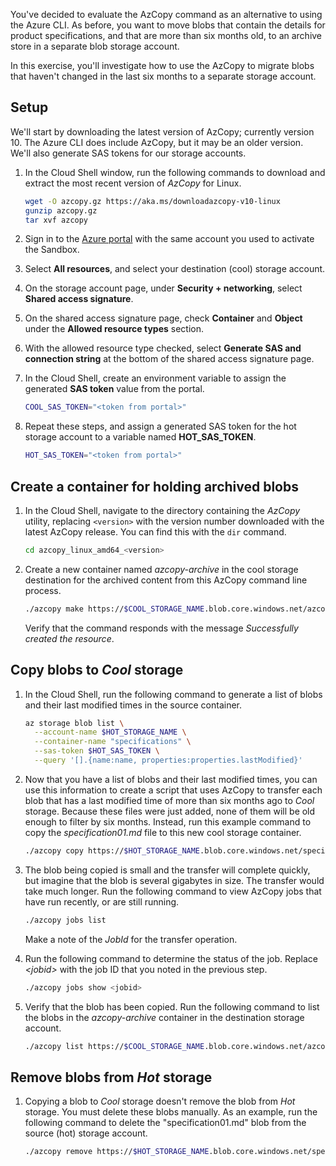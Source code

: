 You've decided to evaluate the AzCopy command as an alternative to using the Azure CLI. As before, you want to move blobs that contain the details for product specifications, and that are more than six months old, to an archive store in a separate blob storage account.

In this exercise, you'll investigate how to use the AzCopy to migrate blobs that haven't changed in the last six months to a separate storage account.

## Setup

We'll start by downloading the latest version of AzCopy; currently version 10. The Azure CLI does include AzCopy, but it may be an older version. We'll also generate SAS tokens for our storage accounts.

1. In the Cloud Shell window, run the following commands to download and extract the most recent version of *AzCopy* for Linux.

    ```bash
    wget -O azcopy.gz https://aka.ms/downloadazcopy-v10-linux
    gunzip azcopy.gz
    tar xvf azcopy
    ```

<!-- NOTE TO REVIEWER. I wanted to generate SAS tokens from the command line, using the Azure CLI. However, there are currently bugs in the CLI storage commands which cause dates and timestamps to be handled incorrectly (may also be responsible for some of the issues in Exercise 4), so I have used the portal to generate SAS tokens. -->

2. Sign in to the [Azure portal](https://portal.azure.com/learn.docs.microsoft.com?azure-portal=true) with the same account you used to activate the Sandbox.

3. Select **All resources**, and select your destination (cool) storage account.

4. On the storage account page, under **Security + networking**, select **Shared access signature**.

5. On the shared access signature page, check **Container** and **Object** under the **Allowed resource types** section.

6. With the allowed resource type checked, select **Generate SAS and connection string** at the bottom of the shared access signature page.

7. In the Cloud Shell, create an environment variable to assign the generated **SAS token** value from the portal.

    ```bash
    COOL_SAS_TOKEN="<token from portal>"
    ```

8. Repeat these steps, and assign a generated SAS token for the hot storage account to a variable named **HOT_SAS_TOKEN**.

    ```bash
    HOT_SAS_TOKEN="<token from portal>"
    ```

## Create a container for holding archived blobs

1. In the Cloud Shell, navigate to the directory containing the *AzCopy* utility, replacing `<version>` with the version number downloaded with the latest AzCopy release. You can find this with the `dir` command.

    ```bash
    cd azcopy_linux_amd64_<version>
    ```

2. Create a new container named *azcopy-archive* in the cool storage destination for the archived content from this AzCopy command line process.

    ```bash
    ./azcopy make https://$COOL_STORAGE_NAME.blob.core.windows.net/azcopy-archive$COOL_SAS_TOKEN
    ```

    Verify that the command responds with the message *Successfully created the resource*.

## Copy blobs to *Cool* storage

1. In the Cloud Shell, run the following command to generate a list of blobs and their last modified times in the source container.

    ```bash
    az storage blob list \
      --account-name $HOT_STORAGE_NAME \
      --container-name "specifications" \
      --sas-token $HOT_SAS_TOKEN \
      --query '[].{name:name, properties:properties.lastModified}'
    ```

1. Now that you have a list of blobs and their last modified times, you can use this information to create a script that uses AzCopy to transfer each blob that has a last modified time of more than six months ago to *Cool* storage. Because these files were just added, none of them will be old enough to filter by six months. Instead, run this example command to copy the *specification01.md* file to this new cool storage container.

    ```bash
    ./azcopy copy https://$HOT_STORAGE_NAME.blob.core.windows.net/specifications/specification01.md$HOT_SAS_TOKEN https://$COOL_STORAGE_NAME.blob.core.windows.net/azcopy-archive$COOL_SAS_TOKEN
    ```

1. The blob being copied is small and the transfer will complete quickly, but imagine that the blob is several gigabytes in size. The transfer would take much longer. Run the following command to view AzCopy jobs that have run recently, or are still running.

    ```bash
    ./azcopy jobs list
    ```

    Make a note of the *JobId* for the transfer operation.

1. Run the following command to determine the status of the job. Replace *\<jobid>* with the job ID that you noted in the previous step.

    ```bash
    ./azcopy jobs show <jobid>
    ```

1. Verify that the blob has been copied. Run the following command to list the blobs in the *azcopy-archive* container in the destination storage account.

    ```bash
    ./azcopy list https://$COOL_STORAGE_NAME.blob.core.windows.net/azcopy-archive$COOL_SAS_TOKEN
    ```

## Remove blobs from *Hot* storage

1. Copying a blob to *Cool* storage doesn't remove the blob from *Hot* storage. You must delete these blobs manually. As an example, run the following command to delete the "specification01.md" blob from the source (hot) storage account.

    ```bash
    ./azcopy remove https://$HOT_STORAGE_NAME.blob.core.windows.net/specifications/specification01.md$HOT_SAS_TOKEN
    ```

